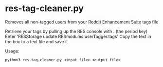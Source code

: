 # res-tag-cleaner.py

Removes all non-tagged users from your 
[Reddit Enhancement Suite](http://redditenhancementsuite.com) tags file

Retrieve your tags by pulling up the RES console with . (the period key)
Enter 'RESStorage update RESmodules.userTagger.tags'
Copy the text in the box to a text file and save it

Usage: 
```
python3 res-tag-cleaner.py <input file> <output file>
```


